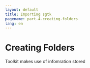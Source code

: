 ```yaml
---
layout: default
title: Importing sgtk
pagename: part-4-creating-folders
lang: en
---
```


# Creating Folders

Toolkit makes use of infomration stored
